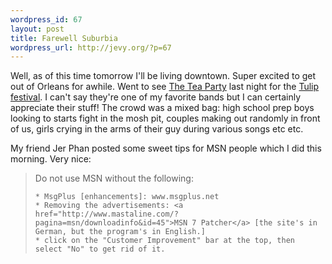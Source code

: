 ```yaml
--- 
wordpress_id: 67
layout: post
title: Farewell Suburbia
wordpress_url: http://jevy.org/?p=67
---
```

Well, as of this time tomorrow I'll be living downtown.  Super excited to get out of Orleans for awhile.  Went to see <a href="http://www.teaparty.com/">The Tea Party</a> last night for the <a href="http://www.tulipfestival.ca/">Tulip festival</a>.  I can't say they're one of my favorite bands but I can certainly appreciate their stuff!  The crowd was a mixed bag: high school prep boys looking to starts fight in the mosh pit, couples making out randomly in front of us, girls crying in the arms of their guy during various songs etc etc.

My friend Jer Phan posted some sweet tips for MSN people which I did this morning.  Very nice:
<blockquote>
Do not use MSN without the following:

    * MsgPlus [enhancements]: www.msgplus.net
    * Removing the advertisements: <a href="http://www.mastaline.com/?pagina=msn/downloadinfo&id=45">MSN 7 Patcher</a> [the site's in German, but the program's in English.]
    * click on the "Customer Improvement" bar at the top, then select "No" to get rid of it.
</blockquote>
